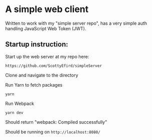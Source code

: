 # A simple web client

Written to work with my "simple server repo", has a very simple auth handling JavaScript Web Token (JWT). 

## Startup instruction:
Start up the web server at my repo here: 

```https://github.com/ScottyEfird/simpleServer```

Clone and navigate to the directory

Run Yarn to fetch packages

```yarn```

Run Webpack

```yarn dev```

Should return "webpack: Compiled successfully"

Should be running on ```http://localhost:8080/```